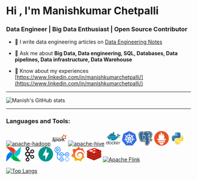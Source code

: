# Hi , I'm Manishkumar Chetpalli
###  Data Engineer | Big Data Enthusiast | Open Source Contributor

- 🔭 I write data engineering articles on [Data Engineering Notes](https://manish-chet.github.io/Data-Engineering-Works/)

- 💬 Ask me about **Big Data, Data engineering, SQL, Databases, Data pipelines, Data infrastructure, Data Warehouse**

- 📄 Know about my experiences [https://www.linkedin.com/in/manishkumarchetpalli/](https://www.linkedin.com/in/manishkumarchetpalli/)



---

![Manish's GitHub stats](https://github-readme-streak-stats.herokuapp.com/?user=manish-chet&theme=tokyonight)

---
<h3 align="left">Languages and Tools:</h3>
<p align="left">
<a href="https://hadoop.apache.org/" target="_blank" rel="noreferrer"> <img src="https://hadoop.apache.org/images/hadoop-logo.jpg" alt="apache-hadoop" width="100" height="200"/></a>  
<a href="https://spark.apache.org/" target="_blank" rel="noreferrer"> <img src="https://raw.githubusercontent.com/devicons/devicon/master/icons/apachespark/apachespark-original-wordmark.svg" alt="apache-spark" width="40" height="40"/></a>
<a href="https://hive.apache.org/" target="_blank" rel="noreferrer"> <img src="https://hive.apache.org/images/hive.svg" alt="apache-hive" width="40" height="40"/></a>
<a href="https://www.docker.com/" target="_blank" rel="noreferrer"> <img src="https://raw.githubusercontent.com/devicons/devicon/master/icons/docker/docker-original-wordmark.svg" alt="docker" width="40" height="40"/></a>
<a href="https://kubernetes.io/" target="_blank" rel="noreferrer"> <img src="https://raw.githubusercontent.com/devicons/devicon/master/icons/kubernetes/kubernetes-original.svg" alt="kubernetes" width="40" height="40"/></a>
<a href="https://www.postgresql.org/" target="_blank" rel="noreferrer"> <img src="https://raw.githubusercontent.com/devicons/devicon/master/icons/postgresql/postgresql-original.svg" alt="postgresql" width="40" height="40"/></a>
<a href="https://prometheus.io/" target="_blank" rel="noreferrer"> <img src="https://raw.githubusercontent.com/devicons/devicon/master/icons/prometheus/prometheus-original.svg" alt="prometheus" width="40" height="40"/></a>
<a href="https://www.python.org/" target="_blank" rel="noreferrer"> <img src="https://raw.githubusercontent.com/devicons/devicon/master/icons/python/python-original.svg" alt="python" width="40" height="40"/></a>
<a href="https://airflow.apache.org/" target="_blank" rel="noreferrer"> <img src="https://raw.githubusercontent.com/devicons/devicon/master/icons/apacheairflow/apacheairflow-original.svg" alt="airflow" width="40" height="40"/></a>
<a href="https://kafka.apache.org/" target="_blank" rel="noreferrer"> <img src="https://raw.githubusercontent.com/devicons/devicon/master/icons/apachekafka/apachekafka-original.svg" alt="apache-kafka" width="40" height="40"/></a>
<a href="https://fastapi.tiangolo.com/" target="_blank" rel="noreferrer"> <img src="https://raw.githubusercontent.com/devicons/devicon/master/icons/fastapi/fastapi-original.svg" alt="fastapi" width="40" height="40"/></a>
<a href="https://docs.github.com/en/actions" target="_blank" rel="noreferrer"> <img src="https://raw.githubusercontent.com/devicons/devicon/master/icons/githubactions/githubactions-original.svg" alt="github-actions" width="40" height="40"/></a>
<a href="https://grafana.com/" target="_blank" rel="noreferrer"> <img src="https://raw.githubusercontent.com/devicons/devicon/master/icons/grafana/grafana-original.svg" alt="grafana" width="40" height="40"/></a>
<a href="https://redis.io/" target="_blank" rel="noreferrer"> <img src="https://raw.githubusercontent.com/devicons/devicon/master/icons/redis/redis-original.svg" alt="redis" width="40" height="40"/></a>
<a href="https://flink.apache.org/" target="_blank" rel="noreferrer"> <img src="https://flink.apache.org/img/logo/png/100/flink_squirrel_100_color.png" alt="Apache Flink" width="40" height="40"/></a>


[![Top Langs](https://github-readme-stats.vercel.app/api/top-langs/?username=manish-chet&layout=donut)](https://github.com/anuraghazra/github-readme-stats)


